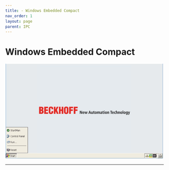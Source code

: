 ```yaml
---
title: - Windows Embedded Compact 
nav_order: 1
layout: page
parent: IPC
---
```


# Windows Embedded Compact 

![ce](ce.png "ce")


---